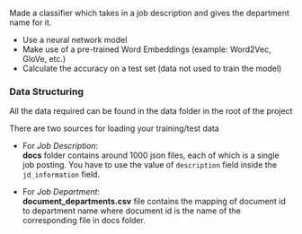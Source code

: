 Made a classifier which takes in a job description and gives the department name for it.

*   Use a neural network model
*   Make use of a pre-trained Word Embeddings (example: Word2Vec, GloVe, etc.)
*   Calculate the accuracy on a test set (data not used to train the model)

### Data Structuring

All the data required can be found in the data folder in the root of the project

There are two sources for loading your training/test data

*   For *Job Description*:  
   **docs** folder contains around 1000 json files, each of which is a single job posting. You have to use the value of `description` field inside the `jd_information` field.

*   For *Job Department*:  
   **document_departments.csv** file contains the mapping of document id to department name where document id is the name of the corresponding file in docs folder.

